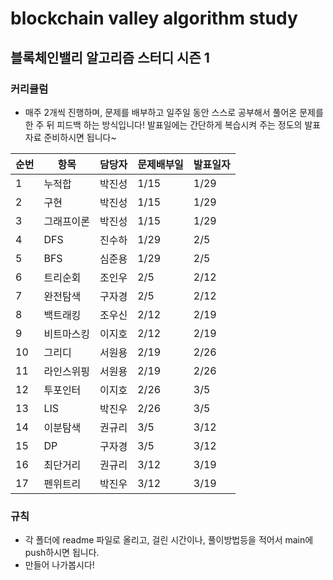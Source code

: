 # blockchain valley algorithm study

## 블록체인밸리 알고리즘 스터디 시즌 1

### 커리큘럼

- 매주 2개씩 진행하며, 문제를 배부하고 일주일 동안 스스로 공부해서 풀어온 문제를 한 주 뒤 피드백 하는 방식입니다! 발표일에는 간단하게 복습시켜 주는 정도의 발표자료 준비하시면 됩니다~

| 순번 | 항목       | 담당자 | 문제배부일 | 발표일자 |
| ---- | ---------- | ------ | ---------- | -------- |
| 1    | 누적합     | 박진성 | 1/15       | 1/29     |
| 2    | 구현       | 박진성 | 1/15       | 1/29     |
| 3    | 그래프이론 | 박진성 | 1/15       | 1/29     |
| 4    | DFS        | 진수하 | 1/29       | 2/5      |
| 5    | BFS        | 심준용 | 1/29       | 2/5      |
| 6    | 트리순회   | 조인우 | 2/5        | 2/12     |
| 7    | 완전탐색   | 구자경 | 2/5        | 2/12     |
| 8    | 백트래킹   | 조우신 | 2/12       | 2/19     |
| 9    | 비트마스킹 | 이지호 | 2/12       | 2/19     |
| 10   | 그리디     | 서원용 | 2/19       | 2/26     |
| 11   | 라인스위핑 | 서원용 | 2/19       | 2/26     |
| 12   | 투포인터   | 이지호 | 2/26       | 3/5      |
| 13   | LIS        | 박진우 | 2/26       | 3/5      |
| 14   | 이분탐색   | 권규리 | 3/5        | 3/12     |
| 15   | DP         | 구자경 | 3/5        | 3/12     |
| 16   | 최단거리   | 권규리 | 3/12       | 3/19     |
| 17   | 펜위트리   | 박진우 | 3/12       | 3/19     |

### 규칙

- 각 폴더에 readme 파일로 올리고, 걸린 시간이나, 풀이방법등을 적어서 main에 push하시면 됩니다.
- 만들어 나가봅시다!
